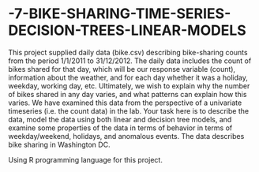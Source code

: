 # -7-BIKE-SHARING-TIME-SERIES-DECISION-TREES-LINEAR-MODELS

This project supplied daily data (bike.csv) describing bike-sharing counts from the period 1/1/2011 to 31/12/2012. The daily data includes the count of bikes shared for that day, which will be our response variable (count), information about the weather, and for each day whether it was a holiday, weekday, working day, etc. Ultimately, we wish to explain why the number of bikes shared in any day varies, and what patterns can explain how this varies. We have examined this data from the perspective of a univariate timeseries (i.e. the count data) in the lab. Your task here is to describe the data, model the data using both linear and decision tree models, and examine some properties of the data in terms of behavior in terms of weekday/weekend, holidays, and anomalous events. The data describes bike sharing in Washington DC. 

Using R programming language for this project.   

